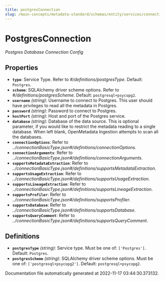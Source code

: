 ```yaml
---
title: postgresConnection
slug: /main-concepts/metadata-standard/schemas/entity/services/connections/database/postgresconnection
---
```


# PostgresConnection

*Postgres Database Connection Config*

## Properties

- **`type`**: Service Type. Refer to *#/definitions/postgresType*. Default: `Postgres`.
- **`scheme`**: SQLAlchemy driver scheme options. Refer to *#/definitions/postgresScheme*. Default: `postgresql+psycopg2`.
- **`username`** *(string)*: Username to connect to Postgres. This user should have privileges to read all the metadata in Postgres.
- **`password`** *(string)*: Password to connect to Postgres.
- **`hostPort`** *(string)*: Host and port of the Postgres service.
- **`database`** *(string)*: Database of the data source. This is optional parameter, if you would like to restrict the metadata reading to a single database. When left blank, OpenMetadata Ingestion attempts to scan all the databases.
- **`connectionOptions`**: Refer to *../connectionBasicType.json#/definitions/connectionOptions*.
- **`connectionArguments`**: Refer to *../connectionBasicType.json#/definitions/connectionArguments*.
- **`supportsMetadataExtraction`**: Refer to *../connectionBasicType.json#/definitions/supportsMetadataExtraction*.
- **`supportsUsageExtraction`**: Refer to *../connectionBasicType.json#/definitions/supportsUsageExtraction*.
- **`supportsLineageExtraction`**: Refer to *../connectionBasicType.json#/definitions/supportsLineageExtraction*.
- **`supportsProfiler`**: Refer to *../connectionBasicType.json#/definitions/supportsProfiler*.
- **`supportsDatabase`**: Refer to *../connectionBasicType.json#/definitions/supportsDatabase*.
- **`supportsQueryComment`**: Refer to *../connectionBasicType.json#/definitions/supportsQueryComment*.
## Definitions

- **`postgresType`** *(string)*: Service type. Must be one of: `['Postgres']`. Default: `Postgres`.
- **`postgresScheme`** *(string)*: SQLAlchemy driver scheme options. Must be one of: `['postgresql+psycopg2']`. Default: `postgresql+psycopg2`.


Documentation file automatically generated at 2022-11-17 03:44:30.373132.
